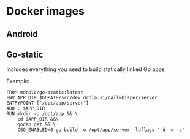Docker images
=============

Android
---

Go-static
---

Includes everything you need to build statically linked Go apps


Example:

    FROM mdrolc/go-static:latest
	ENV APP_DIR $GOPATH/src/dev.drola.si/callwhisper/server
	ENTRYPOINT ["/opt/app/server"]
	ADD . $APP_DIR
	RUN mkdir -p /opt/app && \
		cd $APP_DIR &&\
		godep get && \
		CGO_ENABLED=0 go build -o /opt/app/server -ldflags '-d -w -s'
